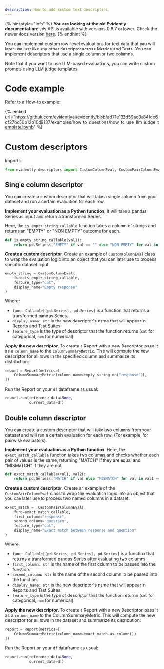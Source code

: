 ```yaml
---
description: How to add custom text descriptors.
---
```


{% hint style="info" %}
**You are looking at the old Evidently documentation**: this API is available with versions 0.6.7 or lower. Check the newer docs version [here](https://docs.evidentlyai.com/introduction).
{% endhint %}

You can implement custom row-level evaluations for text data that you will later use just like any other descriptor across Metrics and Tests. You can implement descriptors that use a single column or two columns.

Note that if you want to use LLM-based evaluations, you can write custom prompts using [LLM judge templates](llm_as_a_judge.md). 

# Code example

Refer to a How-to example:

{% embed url="https://github.com/evidentlyai/evidently/blob/ad71e132d59ac3a84fce6cf27bd50b12b10d9137/examples/how_to_questions/how_to_use_llm_judge_template.ipynb" %}

# Custom descriptors

Imports: 

```python
from evidently.descriptors import CustomColumnEval, CustomPairColumnEval
```

## Single column descriptor 

You can create a custom descriptor that will take a single column from your dataset and run a certain evaluation for each row.

**Implement your evaluation as a Python function**. It will take a pandas Series as input and return a transformed Series. 

Here, the `is_empty_string_callable` function takes a column of strings and returns an "EMPTY" or "NON EMPTY" outcome for each.

```python
def is_empty_string_callable(val1):
    return pd.Series(["EMPTY" if val == "" else "NON EMPTY" for val in val1], index=val1.index)
```

**Create a custom descriptor**. Create an example of `CustomColumnEval` class to wrap the evaluation logic into an object that you can later use to process specific dataset input.

```python
empty_string = CustomColumnEval(
    func=is_empty_string_callable,
    feature_type="cat",
    display_name="Empty response"
)
```

Where:
* `func: Callable[[pd.Series], pd.Series]` is a function that returns a transformed pandas Series.
* `display_name: str` is the new descriptor's name that will appear in Reports and Test Suites.
* `feature_type` is the type of descriptor that the function returns (`cat` for categorical, `num` for numerical)

**Apply the new descriptor**. To create a Report with a new Descriptor, pass it as a `column_name` to the `ColumnSummaryMetric`. This will compute the new descriptor for all rows in the specified column and summarize its distribution:

```python
report = Report(metrics=[
    ColumnSummaryMetric(column_name=empty_string.on("response")),
])
```

Run the Report on your `df` dataframe as usual:

```python
report.run(reference_data=None, 
           current_data=df)
```

## Double column descriptor

You can create a custom descriptor that will take two columns from your dataset and will run a certain evaluation for each row. (For example, for pairwise evaluators).

**Implement your evaluation as a Python function**. Here, the `exact_match_callable` function takes two columns and checks whether each pair of values is the same, returning "MATCH" if they are equal and "MISMATCH" if they are not.

```python
def exact_match_callable(val1, val2):
    return pd.Series(["MATCH" if val else "MISMATCH" for val in val1 == val2])
```

**Create a custom descriptor**. Create an example of the `CustomPairColumnEval` class to wrap the evaluation logic into an object that you can later use to process two named columns in a dataset.

```python
exact_match =  CustomPairColumnEval(
    func=exact_match_callable,
    first_column="response",
    second_column="question",
    feature_type="cat",
    display_name="Exact match between response and question"
)
```

Where:

* `func: Callable[[pd.Series, pd.Series], pd.Series]` is a function that returns a transformed pandas Series after evaluating two columns.
* `first_column: str` is the name of the first column to be passed into the function.
* `second_column: str` is the name of the second column to be passed into the function.
* `display_name: str` is the new descriptor's name that will appear in Reports and Test Suites.
* `feature_type` is the type of descriptor that the function returns (`cat` for categorical, `num` for numerical).

**Apply the new descriptor**. To create a Report with a new Descriptor, pass it as a `column_name` to the ColumnSummaryMetric. This will compute the new descriptor for all rows in the dataset and summarize its distribution:

```python
report = Report(metrics=[
    ColumnSummaryMetric(column_name=exact_match.as_column())
])
```

Run the Report on your `df` dataframe as usual:

```python
report.run(reference_data=None, 
           current_data=df)
```
